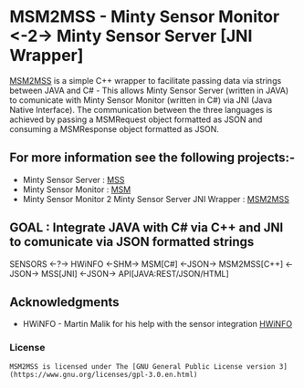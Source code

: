 # MSM2MSS - Minty Sensor Monitor <-2-> Minty Sensor Server [JNI Wrapper]
[MSM2MSS](https://github.com/MintyMods/MintySm2MintySsJniWrapper) is a simple C++ wrapper to facilitate passing data via strings between JAVA and C# - This allows Minty Sensor Server (written in JAVA) to comunicate with Minty Sensor Monitor (written in C#) via JNI (Java Native Interface).
The communication between the three languages is achieved by passing a MSMRequest object formatted as JSON and consuming a MSMResponse object formatted as JSON.

## For more information see the following projects:-
* Minty Sensor Server : [MSS](https://github.com/MintyMods/MintySensorServer)
* Minty Sensor Monitor : [MSM](https://github.com/MintyMods/MintySensorMonitor)
* Minty Sensor Monitor 2 Minty Sensor Server JNI Wrapper : [MSM2MSS](https://github.com/MintyMods/MSM2MSS)

## GOAL : Integrate JAVA with C# via C++ and JNI to comunicate via JSON formatted strings
SENSORS <-?-> HWiNFO <-SHM-> MSM[C#] <-JSON-> MSM2MSS[C++] <-JSON-> MSS[JNI] <-JSON-> API[JAVA:REST/JSON/HTML]

## Acknowledgments
  * HWiNFO - Martin Malik for his help with the sensor integration [HWiNFO](http://hwinfo.com)

### License
	MSM2MSS is licensed under The [GNU General Public License version 3](https://www.gnu.org/licenses/gpl-3.0.en.html)
